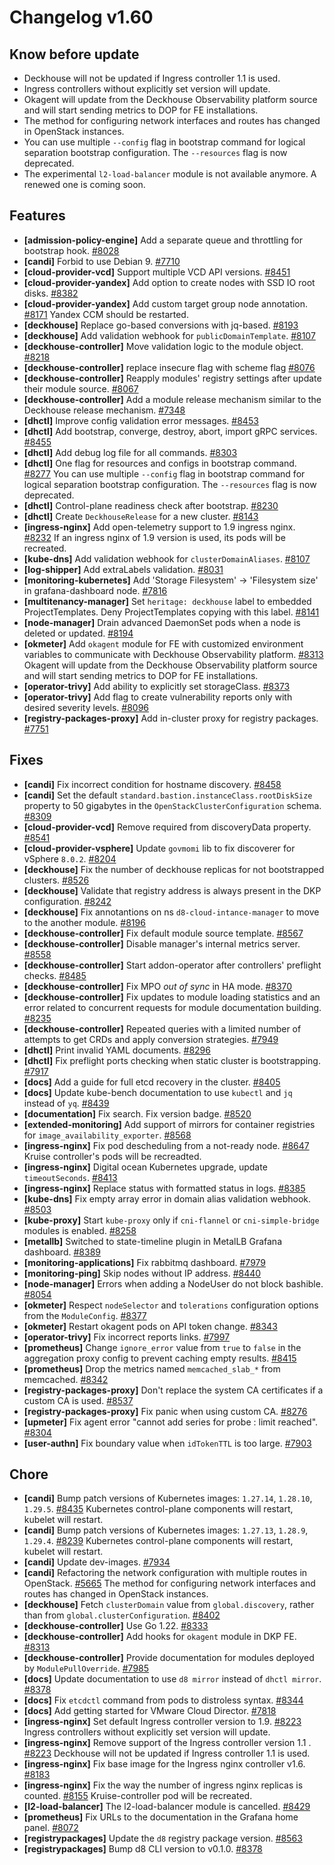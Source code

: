 # Changelog v1.60

## Know before update


 - Deckhouse will not be updated if Ingress controller 1.1 is used.
 - Ingress controllers without explicitly set version will update.
 - Okagent will update from the Deckhouse Observability platform source and will start sending metrics to DOP for FE installations.
 - The method for configuring network interfaces and routes has changed in OpenStack instances.
 - You can use multiple `--config` flag in bootstrap command for logical separation bootstrap configuration. The `--resources` flag is now deprecated.
 - The experimental `l2-load-balancer` module is not available anymore. A renewed one is coming soon.

## Features


 - **[admission-policy-engine]** Add a separate queue and throttling for bootstrap hook. [#8028](https://github.com/deckhouse/deckhouse/pull/8028)
 - **[candi]** Forbid to use Debian 9. [#7710](https://github.com/deckhouse/deckhouse/pull/7710)
 - **[cloud-provider-vcd]** Support multiple VCD API versions. [#8451](https://github.com/deckhouse/deckhouse/pull/8451)
 - **[cloud-provider-yandex]** Add option to create nodes with SSD IO root disks. [#8382](https://github.com/deckhouse/deckhouse/pull/8382)
 - **[cloud-provider-yandex]** Add custom target group node annotation. [#8171](https://github.com/deckhouse/deckhouse/pull/8171)
    Yandex CCM should be restarted.
 - **[deckhouse]** Replace go-based conversions with jq-based. [#8193](https://github.com/deckhouse/deckhouse/pull/8193)
 - **[deckhouse]** Add validation webhook for `publicDomainTemplate`. [#8107](https://github.com/deckhouse/deckhouse/pull/8107)
 - **[deckhouse-controller]** Move validation logic to the module object. [#8218](https://github.com/deckhouse/deckhouse/pull/8218)
 - **[deckhouse-controller]** replace insecure flag with scheme flag [#8076](https://github.com/deckhouse/deckhouse/pull/8076)
 - **[deckhouse-controller]** Reapply modules' registry settings after update their module source. [#8067](https://github.com/deckhouse/deckhouse/pull/8067)
 - **[deckhouse-controller]** Add a module release mechanism similar to the Deckhouse release mechanism. [#7348](https://github.com/deckhouse/deckhouse/pull/7348)
 - **[dhctl]** Improve config validation error messages. [#8453](https://github.com/deckhouse/deckhouse/pull/8453)
 - **[dhctl]** Add bootstrap, converge, destroy, abort, import gRPC services. [#8455](https://github.com/deckhouse/deckhouse/pull/8455)
 - **[dhctl]** Add debug log file for all commands. [#8303](https://github.com/deckhouse/deckhouse/pull/8303)
 - **[dhctl]** One flag for resources and configs in bootstrap command. [#8277](https://github.com/deckhouse/deckhouse/pull/8277)
    You can use multiple `--config` flag in bootstrap command for logical separation bootstrap configuration. The `--resources` flag is now deprecated.
 - **[dhctl]** Control-plane readiness check after bootstrap. [#8230](https://github.com/deckhouse/deckhouse/pull/8230)
 - **[dhctl]** Create `DeckhouseRelease` for a new cluster. [#8143](https://github.com/deckhouse/deckhouse/pull/8143)
 - **[ingress-nginx]** Add open-telemetry support to 1.9 ingress nginx. [#8232](https://github.com/deckhouse/deckhouse/pull/8232)
    If an ingress nginx of 1.9 version is used, its pods will be recreated.
 - **[kube-dns]** Add validation webhook for `clusterDomainAliases`. [#8107](https://github.com/deckhouse/deckhouse/pull/8107)
 - **[log-shipper]** Add extraLabels validation. [#8031](https://github.com/deckhouse/deckhouse/pull/8031)
 - **[monitoring-kubernetes]** Add 'Storage Filesystem' -> 'Filesystem size' in grafana-dashboard node. [#7816](https://github.com/deckhouse/deckhouse/pull/7816)
 - **[multitenancy-manager]** Set `heritage: deckhouse` label to embedded ProjectTemplates. Deny ProjectTemplates copying with this label. [#8141](https://github.com/deckhouse/deckhouse/pull/8141)
 - **[node-manager]** Drain advanced DaemonSet pods when a node is deleted or updated. [#8194](https://github.com/deckhouse/deckhouse/pull/8194)
 - **[okmeter]** Add `okagent` module for FE with customized environment variables to communicate with Deckhouse Observability platform. [#8313](https://github.com/deckhouse/deckhouse/pull/8313)
    Okagent will update from the Deckhouse Observability platform source and will start sending metrics to DOP for FE installations.
 - **[operator-trivy]** Аdd ability to explicitly set storageClass. [#8373](https://github.com/deckhouse/deckhouse/pull/8373)
 - **[operator-trivy]** Add flag to create vulnerability reports only with desired severity levels. [#8096](https://github.com/deckhouse/deckhouse/pull/8096)
 - **[registry-packages-proxy]** Add in-cluster proxy for registry packages. [#7751](https://github.com/deckhouse/deckhouse/pull/7751)

## Fixes


 - **[candi]** Fix incorrect condition for hostname discovery. [#8458](https://github.com/deckhouse/deckhouse/pull/8458)
 - **[candi]** Set the default `standard.bastion.instanceClass.rootDiskSize` property to 50 gigabytes in the `OpenStackClusterConfiguration` schema. [#8309](https://github.com/deckhouse/deckhouse/pull/8309)
 - **[cloud-provider-vcd]** Remove required from discoveryData property. [#8541](https://github.com/deckhouse/deckhouse/pull/8541)
 - **[cloud-provider-vsphere]** Update `govmomi` lib to fix discoverer for vSphere `8.0.2`. [#8204](https://github.com/deckhouse/deckhouse/pull/8204)
 - **[deckhouse]** Fix the number of deckhouse replicas for not bootstrapped clusters. [#8526](https://github.com/deckhouse/deckhouse/pull/8526)
 - **[deckhouse]** Validate that registry address is always present in the DKP configuration. [#8242](https://github.com/deckhouse/deckhouse/pull/8242)
 - **[deckhouse]** Fix annotantions on ns `d8-cloud-intance-manager` to move to the another module. [#8196](https://github.com/deckhouse/deckhouse/pull/8196)
 - **[deckhouse-controller]** Fix default module source template. [#8567](https://github.com/deckhouse/deckhouse/pull/8567)
 - **[deckhouse-controller]** Disable manager's internal metrics server. [#8558](https://github.com/deckhouse/deckhouse/pull/8558)
 - **[deckhouse-controller]** Start addon-operator after controllers' preflight checks. [#8485](https://github.com/deckhouse/deckhouse/pull/8485)
 - **[deckhouse-controller]** Fix MPO _out of sync_ in HA mode. [#8370](https://github.com/deckhouse/deckhouse/pull/8370)
 - **[deckhouse-controller]** Fix updates to module loading statistics and an error related to concurrent requests for module documentation building. [#8235](https://github.com/deckhouse/deckhouse/pull/8235)
 - **[deckhouse-controller]** Repeated queries with a limited number of attempts to get CRDs and apply conversion strategies. [#7949](https://github.com/deckhouse/deckhouse/pull/7949)
 - **[dhctl]** Print invalid YAML documents. [#8296](https://github.com/deckhouse/deckhouse/pull/8296)
 - **[dhctl]** Fix preflight ports checking when static cluster is bootstrapping. [#7917](https://github.com/deckhouse/deckhouse/pull/7917)
 - **[docs]** Add a guide for full etcd recovery in the cluster. [#8405](https://github.com/deckhouse/deckhouse/pull/8405)
 - **[docs]** Update kube-bench documentation to use `kubectl` and `jq` instead of `yq`. [#8439](https://github.com/deckhouse/deckhouse/pull/8439)
 - **[documentation]** Fix search. Fix version badge. [#8520](https://github.com/deckhouse/deckhouse/pull/8520)
 - **[extended-monitoring]** Add support of mirrors for container registries for `image_availability_exporter`. [#8568](https://github.com/deckhouse/deckhouse/pull/8568)
 - **[ingress-nginx]** Fix pod descheduling from a not-ready node. [#8647](https://github.com/deckhouse/deckhouse/pull/8647)
    Kruise controller's pods will be recreadted.
 - **[ingress-nginx]** Digital ocean Kubernetes upgrade, update `timeoutSeconds`. [#8413](https://github.com/deckhouse/deckhouse/pull/8413)
 - **[ingress-nginx]** Replace status with formatted status in logs. [#8385](https://github.com/deckhouse/deckhouse/pull/8385)
 - **[kube-dns]** Fix empty array error in domain alias validation webhook. [#8503](https://github.com/deckhouse/deckhouse/pull/8503)
 - **[kube-proxy]** Start `kube-proxy` only if `cni-flannel` or `cni-simple-bridge` modules is enabled. [#8258](https://github.com/deckhouse/deckhouse/pull/8258)
 - **[metallb]** Switched to state-timeline plugin in MetalLB  Grafana dashboard. [#8389](https://github.com/deckhouse/deckhouse/pull/8389)
 - **[monitoring-applications]** Fix rabbitmq dashboard. [#7979](https://github.com/deckhouse/deckhouse/pull/7979)
 - **[monitoring-ping]** Skip nodes without IP address. [#8440](https://github.com/deckhouse/deckhouse/pull/8440)
 - **[node-manager]** Errors when adding a NodeUser do not block bashible. [#8054](https://github.com/deckhouse/deckhouse/pull/8054)
 - **[okmeter]** Respect `nodeSelector` and `tolerations` configuration options from the `ModuleConfig`. [#8377](https://github.com/deckhouse/deckhouse/pull/8377)
 - **[okmeter]** Restart okagent pods on API token change. [#8343](https://github.com/deckhouse/deckhouse/pull/8343)
 - **[operator-trivy]** Fix incorrect reports links. [#7997](https://github.com/deckhouse/deckhouse/pull/7997)
 - **[prometheus]** Change `ignore_error` value from `true` to `false` in the aggregation proxy config to prevent caching empty results. [#8415](https://github.com/deckhouse/deckhouse/pull/8415)
 - **[prometheus]** Drop the metrics named `memcached_slab_*` from memcached. [#8342](https://github.com/deckhouse/deckhouse/pull/8342)
 - **[registry-packages-proxy]** Don't replace the system CA certificates if a custom CA is used. [#8537](https://github.com/deckhouse/deckhouse/pull/8537)
 - **[registry-packages-proxy]** Fix panic when using custom CA. [#8276](https://github.com/deckhouse/deckhouse/pull/8276)
 - **[upmeter]** Fix agent error "cannot add series for probe <probename>: limit reached". [#8304](https://github.com/deckhouse/deckhouse/pull/8304)
 - **[user-authn]** Fix boundary value when `idTokenTTL` is too large. [#7903](https://github.com/deckhouse/deckhouse/pull/7903)

## Chore


 - **[candi]** Bump patch versions of Kubernetes images: `1.27.14`, `1.28.10`, `1.29.5`. [#8435](https://github.com/deckhouse/deckhouse/pull/8435)
    Kubernetes control-plane components will restart, kubelet will restart.
 - **[candi]** Bump patch versions of Kubernetes images: `1.27.13`, `1.28.9`, `1.29.4`. [#8239](https://github.com/deckhouse/deckhouse/pull/8239)
    Kubernetes control-plane components will restart, kubelet will restart.
 - **[candi]** Update dev-images. [#7934](https://github.com/deckhouse/deckhouse/pull/7934)
 - **[candi]** Refactoring the network configuration with multiple routes in OpenStack. [#5665](https://github.com/deckhouse/deckhouse/pull/5665)
    The method for configuring network interfaces and routes has changed in OpenStack instances.
 - **[deckhouse]** Fetch `clusterDomain` value from `global.discovery`, rather than from `global.clusterConfiguration`. [#8402](https://github.com/deckhouse/deckhouse/pull/8402)
 - **[deckhouse-controller]** Use Go 1.22. [#8333](https://github.com/deckhouse/deckhouse/pull/8333)
 - **[deckhouse-controller]** Add hooks for `okagent` module in DKP FE. [#8313](https://github.com/deckhouse/deckhouse/pull/8313)
 - **[deckhouse-controller]** Provide documentation for modules deployed by `ModulePullOverride`. [#7985](https://github.com/deckhouse/deckhouse/pull/7985)
 - **[docs]** Update documentation to use `d8 mirror` instead of `dhctl mirror`. [#8378](https://github.com/deckhouse/deckhouse/pull/8378)
 - **[docs]** Fix `etcdctl` command from pods to distroless syntax. [#8344](https://github.com/deckhouse/deckhouse/pull/8344)
 - **[docs]** Add getting started for VMware Cloud Director. [#7818](https://github.com/deckhouse/deckhouse/pull/7818)
 - **[ingress-nginx]** Set default Ingress controller version to 1.9. [#8223](https://github.com/deckhouse/deckhouse/pull/8223)
    Ingress controllers without explicitly set version will update.
 - **[ingress-nginx]** Remove support of the Ingress controller version 1.1 . [#8223](https://github.com/deckhouse/deckhouse/pull/8223)
    Deckhouse will not be updated if Ingress controller 1.1 is used.
 - **[ingress-nginx]** Fix base image for the Ingress nginx controller v1.6. [#8183](https://github.com/deckhouse/deckhouse/pull/8183)
 - **[ingress-nginx]** Fix the way the number of ingress nginx replicas is counted. [#8155](https://github.com/deckhouse/deckhouse/pull/8155)
    Kruise-controller pod will be recreated.
 - **[l2-load-balancer]** The l2-load-balancer module is cancelled. [#8429](https://github.com/deckhouse/deckhouse/pull/8429)
 - **[prometheus]** Fix URLs to the documentation in the Grafana home panel. [#8072](https://github.com/deckhouse/deckhouse/pull/8072)
 - **[registrypackages]** Update the `d8` registry package version. [#8563](https://github.com/deckhouse/deckhouse/pull/8563)
 - **[registrypackages]** Bump d8 CLI version to v0.1.0. [#8378](https://github.com/deckhouse/deckhouse/pull/8378)

